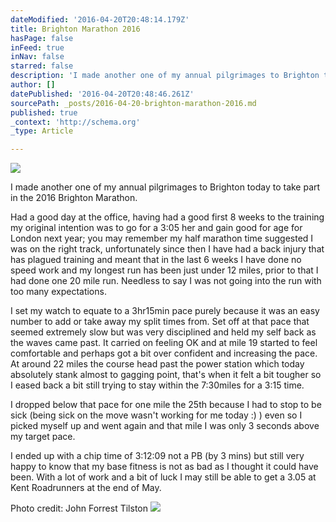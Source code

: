 ```yaml
---
dateModified: '2016-04-20T20:48:14.179Z'
title: Brighton Marathon 2016
hasPage: false
inFeed: true
inNav: false
starred: false
description: 'I made another one of my annual pilgrimages to Brighton today to take part in the 2016 Brighton Marathon. '
author: []
datePublished: '2016-04-20T20:48:46.261Z'
sourcePath: _posts/2016-04-20-brighton-marathon-2016.md
published: true
_context: 'http://schema.org'
_type: Article

---
```

![](https://the-grid-user-content.s3-us-west-2.amazonaws.com/450329c3-fcca-4bd2-aa74-a64ffe229c24.jpg)

I made another one of my annual pilgrimages to Brighton today to take part in the 2016 Brighton Marathon. 

Had a good day at the office, having had a good first 8 weeks to the training my original intention was to go for a 3:05 her and gain good for age for London next year; you may remember my half marathon time suggested I was on the right track, unfortunately since then I have had a back injury that has plagued training and meant that in the last 6 weeks I have done no speed work and my longest run has been just under 12 miles, prior to that I had done one 20 mile run. Needless to say I was not going into the run with too many expectations.

I set my watch to equate to a 3hr15min pace purely because it was an easy number to add or take away my split times from. Set off at that pace that seemed extremely slow but was very disciplined and held my self back as the waves came past. It carried on feeling OK and at mile 19 started to feel comfortable and perhaps got a bit over confident and increasing the pace. At around 22 miles the course head past the power station which today absolutely stank almost to gagging point, that's when it felt a bit tougher so I eased back a bit still trying to stay within the 7:30miles for a 3:15 time. 

I dropped below that pace for one mile the 25th because I had to stop to be sick (being sick on the move wasn't working for me today :) ) even so I picked myself up and went again and that mile I was only 3 seconds above my target pace.

I ended up with a chip time of 3:12:09 not a PB (by 3 mins) but still very happy to know that my base fitness is not as bad as I thought it could have been. With a lot of work and a bit of luck I may still be able to get a 3.05 at Kent Roadrunners at the end of May.

Photo credit: John Forrest Tilston
![](https://the-grid-user-content.s3-us-west-2.amazonaws.com/45758f6a-a581-4b16-96c7-33a3a1e04096.jpg)